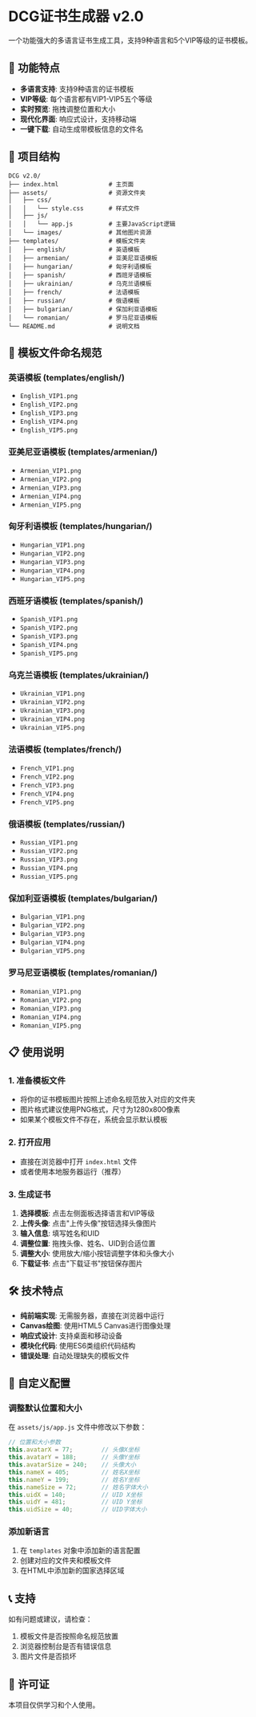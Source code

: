 # DCG证书生成器 v2.0

一个功能强大的多语言证书生成工具，支持9种语言和5个VIP等级的证书模板。

## 🚀 功能特点

- **多语言支持**: 支持9种语言的证书模板
- **VIP等级**: 每个语言都有VIP1-VIP5五个等级
- **实时预览**: 拖拽调整位置和大小
- **现代化界面**: 响应式设计，支持移动端
- **一键下载**: 自动生成带模板信息的文件名

## 📁 项目结构

```
DCG v2.0/
├── index.html              # 主页面
├── assets/                 # 资源文件夹
│   ├── css/
│   │   └── style.css       # 样式文件
│   ├── js/
│   │   └── app.js          # 主要JavaScript逻辑
│   └── images/             # 其他图片资源
├── templates/              # 模板文件夹
│   ├── english/            # 英语模板
│   ├── armenian/           # 亚美尼亚语模板
│   ├── hungarian/          # 匈牙利语模板
│   ├── spanish/            # 西班牙语模板
│   ├── ukrainian/          # 乌克兰语模板
│   ├── french/             # 法语模板
│   ├── russian/            # 俄语模板
│   ├── bulgarian/          # 保加利亚语模板
│   └── romanian/           # 罗马尼亚语模板
└── README.md               # 说明文档
```

## 🎨 模板文件命名规范

### 英语模板 (templates/english/)
- `English_VIP1.png`
- `English_VIP2.png`
- `English_VIP3.png`
- `English_VIP4.png`
- `English_VIP5.png`

### 亚美尼亚语模板 (templates/armenian/)
- `Armenian_VIP1.png`
- `Armenian_VIP2.png`
- `Armenian_VIP3.png`
- `Armenian_VIP4.png`
- `Armenian_VIP5.png`

### 匈牙利语模板 (templates/hungarian/)
- `Hungarian_VIP1.png`
- `Hungarian_VIP2.png`
- `Hungarian_VIP3.png`
- `Hungarian_VIP4.png`
- `Hungarian_VIP5.png`

### 西班牙语模板 (templates/spanish/)
- `Spanish_VIP1.png`
- `Spanish_VIP2.png`
- `Spanish_VIP3.png`
- `Spanish_VIP4.png`
- `Spanish_VIP5.png`

### 乌克兰语模板 (templates/ukrainian/)
- `Ukrainian_VIP1.png`
- `Ukrainian_VIP2.png`
- `Ukrainian_VIP3.png`
- `Ukrainian_VIP4.png`
- `Ukrainian_VIP5.png`

### 法语模板 (templates/french/)
- `French_VIP1.png`
- `French_VIP2.png`
- `French_VIP3.png`
- `French_VIP4.png`
- `French_VIP5.png`

### 俄语模板 (templates/russian/)
- `Russian_VIP1.png`
- `Russian_VIP2.png`
- `Russian_VIP3.png`
- `Russian_VIP4.png`
- `Russian_VIP5.png`

### 保加利亚语模板 (templates/bulgarian/)
- `Bulgarian_VIP1.png`
- `Bulgarian_VIP2.png`
- `Bulgarian_VIP3.png`
- `Bulgarian_VIP4.png`
- `Bulgarian_VIP5.png`

### 罗马尼亚语模板 (templates/romanian/)
- `Romanian_VIP1.png`
- `Romanian_VIP2.png`
- `Romanian_VIP3.png`
- `Romanian_VIP4.png`
- `Romanian_VIP5.png`

## 📋 使用说明

### 1. 准备模板文件
- 将你的证书模板图片按照上述命名规范放入对应的文件夹
- 图片格式建议使用PNG格式，尺寸为1280x800像素
- 如果某个模板文件不存在，系统会显示默认模板

### 2. 打开应用
- 直接在浏览器中打开 `index.html` 文件
- 或者使用本地服务器运行（推荐）

### 3. 生成证书
1. **选择模板**: 点击左侧面板选择语言和VIP等级
2. **上传头像**: 点击"上传头像"按钮选择头像图片
3. **输入信息**: 填写姓名和UID
4. **调整位置**: 拖拽头像、姓名、UID到合适位置
5. **调整大小**: 使用放大/缩小按钮调整字体和头像大小
6. **下载证书**: 点击"下载证书"按钮保存图片

## 🛠️ 技术特点

- **纯前端实现**: 无需服务器，直接在浏览器中运行
- **Canvas绘图**: 使用HTML5 Canvas进行图像处理
- **响应式设计**: 支持桌面和移动设备
- **模块化代码**: 使用ES6类组织代码结构
- **错误处理**: 自动处理缺失的模板文件

## 🎯 自定义配置

### 调整默认位置和大小
在 `assets/js/app.js` 文件中修改以下参数：

```javascript
// 位置和大小参数
this.avatarX = 77;        // 头像X坐标
this.avatarY = 188;       // 头像Y坐标
this.avatarSize = 240;    // 头像大小
this.nameX = 405;         // 姓名X坐标
this.nameY = 199;         // 姓名Y坐标
this.nameSize = 72;       // 姓名字体大小
this.uidX = 140;          // UID X坐标
this.uidY = 481;          // UID Y坐标
this.uidSize = 40;        // UID字体大小
```

### 添加新语言
1. 在 `templates` 对象中添加新的语言配置
2. 创建对应的文件夹和模板文件
3. 在HTML中添加新的国家选择区域

## 📞 支持

如有问题或建议，请检查：
1. 模板文件是否按照命名规范放置
2. 浏览器控制台是否有错误信息
3. 图片文件是否损坏

## 📄 许可证

本项目仅供学习和个人使用。
